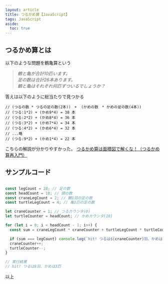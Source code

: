 ```yaml
---
layout: article
title: つるかめ算【JavaScript】
tags: JavaScript
aside:
  toc: true
---
```

 
## つるかめ算とは

以下のような問題を鶴亀算という

>*鶴と亀が合計10匹います。*<br>
*足の数は合計26本あります。*<br>
*鶴と亀はそれぞれ何匹ずついるでしょうか？*<br>

答えは以下のように総当たりで見つかる
```
// (つるの数 * つるの足の数(2本))　+  (かめの数　* かめの足の数(4本))
// (つる:1*2) + (かめ9*4) = 38 本
// (つる:2*2) + (かめ8*4) = 36 本
// (つる:3*2) + (かめ7*4) = 34 本
// (つる:4*2) + (かめ6*4) = 32 本
// ...略
// (つる:9*2) + (かめ1*4) = 22 本

```

こちらの解説が分かりやすかった。
[つるかめ算は面積図で解くな！（つるかめ算再入門）](https://www.chugakujuken.com/koushi_blog/shibata/20180517.html)


## サンプルコード

```js

const legCount = 28; // 足の数
const headCount = 10; // 頭の数
const craneLegCount = 2; // 鶴1羽の足の数
const turtleLegCount = 4; // 亀1匹の足の数

let craneCounter = 1; // つるカウンタ(0)
let turtleCounter = headCount; // かめカウンタ(10)

for (let i = 0; i < headCount - 1; i++) {
  const sum = craneLegCount * craneCounter + turtleLegCount * turtleCounter;

  if (sum === legCount) console.log(`hit! つるは${craneCounter}羽、かめは${turtleCounter}匹`);
  craneCounter++;
  turtleCounter--;
}

// 実行結果
// hit! つるは8羽、かめは3匹

```

以上

